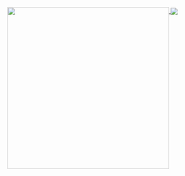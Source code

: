 <a href="https://github.com/anuraghazra/github-readme-stats">
  <img align="top" height="375"  src="https://github-readme-stats.vercel.app/api?username=mlaidouni&locale=en&count_private=true&include_all_commits=true&show_icons=true&rank_icon=github&theme=dark&ring_color=00ff1b&show=reviews,discussions_started,discussions_answered,prs_merged,prs_merged_percentage" />
</a>
<a href="https://github.com/anuraghazra/convoychat">
  <img align="center" src="https://github-readme-stats.vercel.app/api/top-langs?username=mlaidouni&locale=en&theme=dark&layout=donut&langs_count=20" />
</a>
